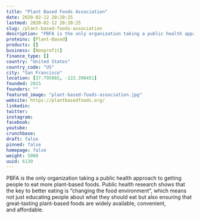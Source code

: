 ```yaml
---
title: "Plant Based Foods Association"
date: 2020-02-12 20:20:25
lastmod: 2020-02-12 20:20:25
slug: /plant-based-foods-association
description: "PBFA is the only organization taking a public health approach to getting people to eat more plant-based foods. Public health research shows that the key to better eating is “changing the food environment”, which means not just educating people about what they should eat but also ensuring that great-tasting plant-based foods are widely available, convenient, and affordable."
proteins: [Plant-Based]
products: []
business: [Nonprofit]
finance_type: []
country: "United States"
country_code: "US"
city: "San Francisco"
location: [37.795065, -122.396451]
founded: 2015
founders: ""
featured_image: "plant-based-foods-association.jpg"
website: https://plantbasedfoods.org/
linkedin: 
twitter: 
instagram: 
facebook: 
youtube: 
crunchbase: 
draft: false
pinned: false
homepage: false
weight: 5000
uuid: 6139
---
```

PBFA is the only organization taking a public health approach to getting people to eat more plant-based foods. Public health research shows that the key to better eating is “changing the food environment”, which means not just educating people about what they should eat but also ensuring that great-tasting plant-based foods are widely available, convenient, and affordable.
